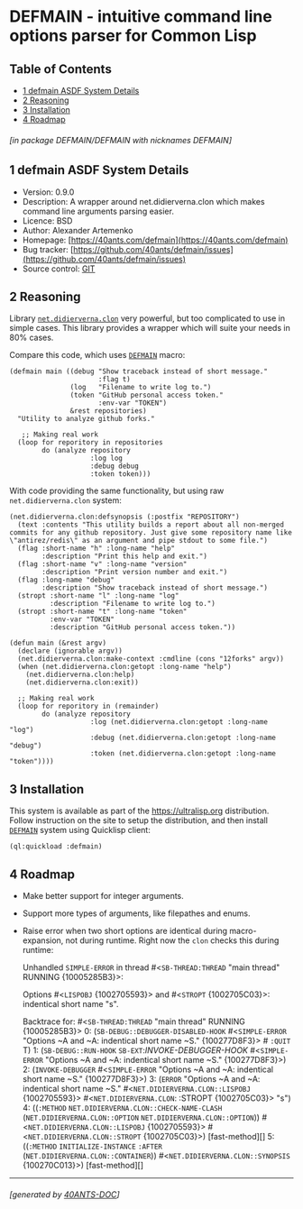 <a id='x-28DEFMAIN-2FDEFMAIN-3A-40INDEX-2040ANTS-DOC-2FLOCATIVES-3ASECTION-29'></a>

# DEFMAIN - intuitive command line options parser for Common Lisp

## Table of Contents

- [1 defmain ASDF System Details][f561]
- [2 Reasoning][9447]
- [3 Installation][b512]
- [4 Roadmap][d6d7]

###### \[in package DEFMAIN/DEFMAIN with nicknames DEFMAIN\]
<a id='x-28-23A-28-287-29-20BASE-CHAR-20-2E-20-22defmain-22-29-20ASDF-2FSYSTEM-3ASYSTEM-29'></a>

## 1 defmain ASDF System Details

- Version: 0.9.0
- Description: A wrapper around net.didierverna.clon which makes command line arguments parsing easier.
- Licence: BSD
- Author: Alexander Artemenko
- Homepage: [https://40ants.com/defmain](https://40ants.com/defmain)
- Bug tracker: [https://github.com/40ants/defmain/issues](https://github.com/40ants/defmain/issues)
- Source control: [GIT](https://github.com/40ants/defmain)

<a id='x-28DEFMAIN-2FDEFMAIN-3A-40REASONING-2040ANTS-DOC-2FLOCATIVES-3ASECTION-29'></a>

## 2 Reasoning

Library [`net.didierverna.clon`](https://github.com/didierverna/clon)
very powerful, but too complicated to use in simple cases. This library
provides a wrapper which will suite your needs in 80% cases.

Compare this code, which uses [`DEFMAIN`][f561] macro:

```
(defmain main ((debug "Show traceback instead of short message."
                      :flag t)
               (log   "Filename to write log to.")
               (token "GitHub personal access token."
                      :env-var "TOKEN")
               &rest repositories)
  "Utility to analyze github forks."

   ;; Making real work
  (loop for reporitory in repositories
        do (analyze repository
                    :log log
                    :debug debug
                    :token token)))
```

With code providing the same functionality, but using raw
`net.didierverna.clon` system:

```
(net.didierverna.clon:defsynopsis (:postfix "REPOSITORY")
  (text :contents "This utility builds a report about all non-merged commits for any github repository. Just give some repository name like \"antirez/redis\" as an argument and pipe stdout to some file.")
  (flag :short-name "h" :long-name "help"
        :description "Print this help and exit.")
  (flag :short-name "v" :long-name "version"
        :description "Print version number and exit.")
  (flag :long-name "debug"
        :description "Show traceback instead of short message.")
  (stropt :short-name "l" :long-name "log"
          :description "Filename to write log to.")
  (stropt :short-name "t" :long-name "token"
          :env-var "TOKEN"
          :description "GitHub personal access token."))

(defun main (&rest argv)
  (declare (ignorable argv))
  (net.didierverna.clon:make-context :cmdline (cons "12forks" argv))
  (when (net.didierverna.clon:getopt :long-name "help")
    (net.didierverna.clon:help)
    (net.didierverna.clon:exit))

  ;; Making real work
  (loop for reporitory in (remainder)
        do (analyze repository
                    :log (net.didierverna.clon:getopt :long-name "log")
                    :debug (net.didierverna.clon:getopt :long-name "debug")
                    :token (net.didierverna.clon:getopt :long-name "token"))))
```


<a id='x-28DEFMAIN-2FDEFMAIN-3A-40INSTALLATION-2040ANTS-DOC-2FLOCATIVES-3ASECTION-29'></a>

## 3 Installation

This system is available as part of the https://ultralisp.org distribution. Follow instruction
on the site to setup the distribution, and then install [`DEFMAIN`][f561] system using Quicklisp client:

    (ql:quickload :defmain)


<a id='x-28DEFMAIN-2FDEFMAIN-3A-40ROADMAP-2040ANTS-DOC-2FLOCATIVES-3ASECTION-29'></a>

## 4 Roadmap

- Make better support for integer arguments.

- Support more types of arguments, like filepathes and enums.

- Raise error when two short options are identical during
  macro-expansion, not during runtime. Right now the `clon`
  checks this during runtime:

    Unhandled `SIMPLE-ERROR` in thread #<`SB-THREAD:THREAD` "main thread"
      RUNNING {10005285B3}>:

    Options #<`LISPOBJ` {1002705593}> and #<`STROPT` {1002705C03}>:
      indentical short name "s".

    Backtrace for: #<`SB-THREAD:THREAD` "main thread" RUNNING
      {10005285B3}>
      0: (`SB-DEBUG::DEBUGGER-DISABLED-HOOK` #<`SIMPLE-ERROR` "Options ~A and
      ~A: indentical short name ~S." {100277D8F3}> #<unused argument>
      `:QUIT` T)
      1: (`SB-DEBUG::RUN-HOOK` `SB-EXT`:*INVOKE-DEBUGGER-HOOK* #<`SIMPLE-ERROR`
      "Options ~A and ~A: indentical short name ~S." {100277D8F3}>)
      2: (`INVOKE-DEBUGGER` #<`SIMPLE-ERROR` "Options ~A and ~A: indentical short name ~S." {100277D8F3}>)
      3: (`ERROR` "Options ~A and ~A: indentical short name ~S."
      #<`NET.DIDIERVERNA.CLON::LISPOBJ` {1002705593}>
      #<`NET.DIDIERVERNA.CLON`: :STROPT {1002705C03}> "s")
      4: ((`:METHOD` `NET.DIDIERVERNA.CLON::CHECK-NAME-CLASH`
      (`NET.DIDIERVERNA.CLON::OPTION` `NET.DIDIERVERNA.CLON::OPTION`))
      #<`NET.DIDIERVERNA.CLON::LISPOBJ` {1002705593}>
      #<`NET.DIDIERVERNA.CLON::STROPT` {1002705C03}>) [fast-method][]
      5: ((`:METHOD` `INITIALIZE-INSTANCE` `:AFTER`
      (`NET.DIDIERVERNA.CLON::CONTAINER`)) #<`NET.DIDIERVERNA.CLON::SYNOPSIS`
      {100270C013}>) [fast-method][]


  [9447]: #x-28DEFMAIN-2FDEFMAIN-3A-40REASONING-2040ANTS-DOC-2FLOCATIVES-3ASECTION-29 "Reasoning"
  [b512]: #x-28DEFMAIN-2FDEFMAIN-3A-40INSTALLATION-2040ANTS-DOC-2FLOCATIVES-3ASECTION-29 "Installation"
  [d6d7]: #x-28DEFMAIN-2FDEFMAIN-3A-40ROADMAP-2040ANTS-DOC-2FLOCATIVES-3ASECTION-29 "Roadmap"
  [f561]: #x-28-23A-28-287-29-20BASE-CHAR-20-2E-20-22defmain-22-29-20ASDF-2FSYSTEM-3ASYSTEM-29 "(#A((7) BASE-CHAR . \"defmain\") ASDF/SYSTEM:SYSTEM)"

* * *
###### \[generated by [40ANTS-DOC](https://40ants.com/doc)\]
